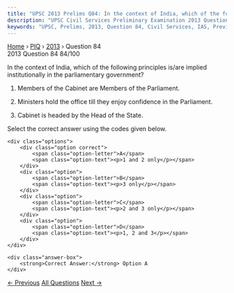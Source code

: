 ```yaml
---
title: "UPSC 2013 Prelims Q84: In the context of India, which of the following principles i..."
description: "UPSC Civil Services Preliminary Examination 2013 Question 84 with options and answer"
keywords: "UPSC, Prelims, 2013, Question 84, Civil Services, IAS, Previous Year Questions"
---
```


<nav class="breadcrumb">
    <a href="../../">Home</a>
    <span>›</span>
    <a href="../">PIQ</a>
    <span>›</span>
    <a href="./">2013</a>
    <span>›</span>
    <span>Question 84</span>
</nav>

<div class="question-header">
    <div class="question-meta">
        <span class="year-badge">2013</span>
        <span class="question-number">Question 84</span>
        <span class="progress">84/100</span>
    </div>
    <div class="progress-bar">
        <div class="progress-fill" style="width: 84.0%"></div>
    </div>
</div>

<div class="question-content">
    <div class="question-text">
        <p>In the context of India, which of the following principles is/are implied institutionally in the parliamentary government?</p>
<ol>
<li>
<p>Members of the Cabinet are Members of the Parliament.</p>
</li>
<li>
<p>Ministers hold the office till they enjoy confidence in the Parliament.</p>
</li>
<li>
<p>Cabinet is headed by the Head of the State.</p>
</li>
</ol>
<p>Select the correct answer using the codes given below.</p>
    </div>
    
    <div class="options">
        <div class="option correct">
            <span class="option-letter">A</span>
            <span class="option-text"><p>1 and 2 only</p></span>
        </div>
        <div class="option">
            <span class="option-letter">B</span>
            <span class="option-text"><p>3 only</p></span>
        </div>
        <div class="option">
            <span class="option-letter">C</span>
            <span class="option-text"><p>2 and 3 only</p></span>
        </div>
        <div class="option">
            <span class="option-letter">D</span>
            <span class="option-text"><p>1, 2 and 3</p></span>
        </div>
    </div>

    <div class="answer-box">
        <strong>Correct Answer:</strong> Option A
    </div>
</div>

<div class="question-nav">
    <a href="../q083-with-reference-to-the-history-of-philosophical-tho/" class="nav-btn prev">← Previous</a>
    <a href="../" class="nav-btn center">All Questions</a>
    <a href="../q085-the-annual-range-of-temperature-in-the-interior-of/" class="nav-btn next">Next →</a>
</div>
